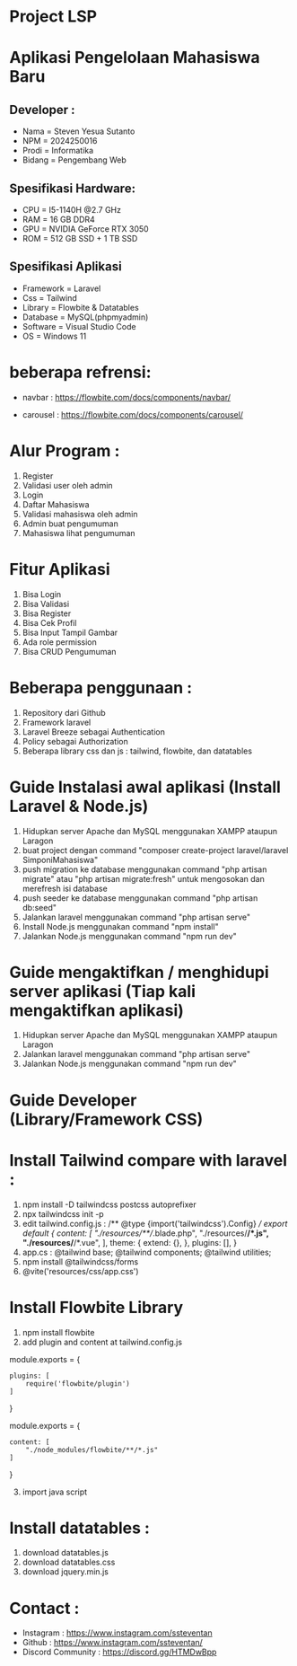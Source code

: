 # Project LSP 
# Aplikasi Pengelolaan Mahasiswa Baru

## Developer : 
- Nama = Steven Yesua Sutanto
- NPM = 2024250016
- Prodi = Informatika
- Bidang = Pengembang Web

## Spesifikasi Hardware:
- CPU = I5-1140H @2.7 GHz
- RAM = 16 GB DDR4
- GPU = NVIDIA GeForce RTX 3050
- ROM = 512 GB SSD + 1 TB SSD

## Spesifikasi Aplikasi
- Framework = Laravel
- Css = Tailwind
- Library = Flowbite & Datatables
- Database = MySQL(phpmyadmin)
- Software = Visual Studio Code
- OS = Windows 11

# beberapa refrensi:

- navbar : https://flowbite.com/docs/components/navbar/

- carousel : https://flowbite.com/docs/components/carousel/

# Alur Program :
1. Register
2. Validasi user oleh admin
3. Login
4. Daftar Mahasiswa
5. Validasi mahasiswa oleh admin
6. Admin buat pengumuman
7. Mahasiswa lihat pengumuman

# Fitur Aplikasi
1. Bisa Login
2. Bisa Validasi
3. Bisa Register
4. Bisa Cek Profil
5. Bisa Input Tampil Gambar
6. Ada role permission
7. Bisa CRUD Pengumuman

# Beberapa penggunaan :
1. Repository dari Github
2. Framework laravel
3. Laravel Breeze sebagai Authentication
4. Policy sebagai Authorization
5. Beberapa library css dan js : tailwind, flowbite, dan datatables

# Guide Instalasi awal aplikasi (Install Laravel & Node.js)
1. Hidupkan server Apache dan MySQL menggunakan XAMPP ataupun Laragon
2. buat project dengan command "composer create-project laravel/laravel SimponiMahasiswa"
3. push migration ke database menggunakan command "php artisan migrate" atau "php artisan migrate:fresh" untuk mengosokan dan merefresh isi database
4. push seeder ke database menggunakan command "php artisan db:seed"
5. Jalankan laravel menggunakan command "php artisan serve"
6. Install Node.js menggunakan command "npm install"
7. Jalankan Node.js menggunakan command "npm run dev"

# Guide mengaktifkan / menghidupi server aplikasi (Tiap kali mengaktifkan aplikasi)
1. Hidupkan server Apache dan MySQL menggunakan XAMPP ataupun Laragon
2. Jalankan laravel menggunakan command "php artisan serve"
3. Jalankan Node.js menggunakan command "npm run dev"


# Guide Developer (Library/Framework CSS)

# Install Tailwind compare with laravel : 
1. npm install -D tailwindcss postcss autoprefixer
2. npx tailwindcss init -p
3. edit tailwind.config.js : 
  /** @type {import('tailwindcss').Config} */
  export default {
    content: [
      "./resources/**/*.blade.php",
      "./resources/**/*.js",
      "./resources/**/*.vue",
    ],
    theme: {
      extend: {},
    },
    plugins: [],
  }
4. app.cs : 
  @tailwind base;
  @tailwind components;
  @tailwind utilities;
5. npm install @tailwindcss/forms
6. @vite('resources/css/app.css')

# Install Flowbite Library
1. npm install flowbite
2. add plugin and content at tailwind.config.js

 module.exports = {

    plugins: [
        require('flowbite/plugin')
    ]

}

module.exports = {

    content: [
        "./node_modules/flowbite/**/*.js"
    ]

}

3. import java script
<script src="../path/to/flowbite/dist/flowbite.min.js"></script>

# Install datatables :
1. download datatables.js
2. download datatables.css
3. download jquery.min.js

# Contact :
- Instagram : https://www.instagram.com/ssteventan
- Github : https://www.instagram.com/ssteventan/
- Discord Community : https://discord.gg/HTMDwBpp



   
